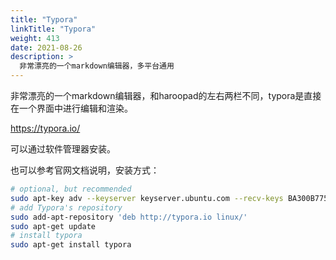 ```yaml
---
title: "Typora"
linkTitle: "Typora"
weight: 413
date: 2021-08-26
description: >
  非常漂亮的一个markdown编辑器，多平台通用
---
```



非常漂亮的一个markdown编辑器，和haroopad的左右两栏不同，typora是直接在一个界面中进行编辑和渲染。

https://typora.io/

可以通过软件管理器安装。

也可以参考官网文档说明，安装方式：

```bash
# optional, but recommended
sudo apt-key adv --keyserver keyserver.ubuntu.com --recv-keys BA300B7755AFCFAE
# add Typora's repository
sudo add-apt-repository 'deb http://typora.io linux/'
sudo apt-get update
# install typora
sudo apt-get install typora
```